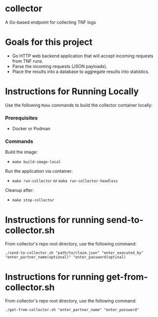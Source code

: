 # collector
A Go-based endpoint for collecting TNF logs

# Goals for this project

- Go HTTP web backend application that will accept incoming requests from TNF runs.
- Parse the incoming requests (JSON payloads).
- Place the results into a database to aggregate results into statistics.

# Instructions for Running Locally

Use the following `Make` commands to build the collector container locally:

### Prerequisites
- Docker or Podman 

### Commands
Build the image:
- `make build-image-local` 

Run the application via container:
- `make run-collector` or `make run-collector-headless`

Cleanup after:
- `make stop-collector`

# Instructions for running send-to-collector.sh

From collector's repo root directory, use the following command:

`./send-to-collector.sh "path/to/claim.json" "enter_executed_by" "enter_partner_name(optional)" "enter_password(optinal)`

# Instructions for running get-from-collector.sh

From collector's repo root directory, use the following command:

`./get-from-collector.sh "enter_partner_name" "enter_password"`


